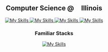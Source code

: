 <h2 align="center">Computer Science @ <img width="13px" src="https://marketing.illinois.edu/wp-content/uploads/2021/09/block-I-primary.png"/> Illinois</h2>

<div align="center">
    <a href="https://linkedin.com/in/prathami1">
        <img src="https://skillicons.dev/icons?i=linkedin&theme=light" alt="My Skills">
    </a>
    <a href="https://instagram.com/prathami1">
        <img src="https://skillicons.dev/icons?i=instagram&theme=light" alt="My Skills">
    </a>
    <a href="https://github.com/prathami1?tab=repositories">
        <img src="https://skillicons.dev/icons?i=github&theme=dark" alt="My Skills">
    </a>
    <a href="https://prathaminamdar.com">
        <img src="https://skillicons.dev/icons?i=rocket&theme=dark" alt="My Skills">
    </a>
</div>

<h3 align="center">Familiar Stacks</h3>

<div align="center">
    <a href="https://skillicons.dev">
        <img src="https://skillicons.dev/icons?i=python,flask,mongodb,cpp,react,js,ts,androidstudio,firebase,kotlin,java,swift,arduino,docker,bash&theme=light" alt="My Skills">
    </a>
</div>
